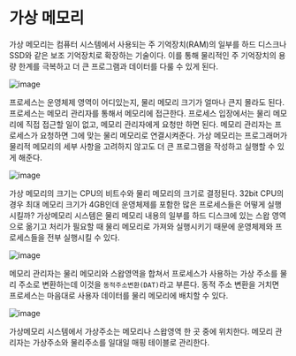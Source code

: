 # 가상 메모리
가상 메모리는 컴퓨터 시스템에서 사용되는 주 기억장치(RAM)의 일부를 하드 디스크나 SSD와 같은 보조 기억장치로 확장하는 기술이다. 이를 통해 물리적인 주 기억장치의 용량 한계를 극복하고 더 큰 프로그램과 데이터를 다룰 수 있게 된다.

![image](https://github.com/skcy1515/Programming-Study/assets/140364849/13cdecf4-00fe-4cdc-a781-00c6d563b40b)

프로세스는 운영체제 영역이 어디있는지, 물리 메모리 크기가 얼마나 큰지 몰라도 된다. 프로세스는 메모리 관리자를 통해서 메모리에 접근한다. 프로세스 입장에서는 물리 메모리에 직접 접근할 일이 없고, 메모리 관리자에게 요청만 하면 된다. 메모리 관리자는 프로세스가 요청하면 그에 맞는 물리 메모리로 연결시켜준다. 가상 메모리는 프로그래머가 물리적 메모리의 세부 사항을 고려하지 않고도 더 큰 프로그램을 작성하고 실행할 수 있게 해준다.

![image](https://github.com/skcy1515/Programming-Study/assets/140364849/e9f98b8d-55d4-47b3-be08-2b81084d74f1)

가상 메모리의 크기는 CPU의 비트수와 물리 메모리의 크기로 결정된다. 32bit CPU의 경우 최대 메모리 크기가 4GB인데 운영체제를 포함한 많은 프로세스들은 어떻게 실행시킬까? 가상메모리 시스템은 물리 메모리 내용의 일부를 하드 디스크에 있는 스왑 영역으로 옮기고 처리가 필요할 때 물리 메모리로 가져와 실행시키기 때문에 운영체제와 프로세스들을 전부 실행시킬 수 있다.

![image](https://github.com/skcy1515/Programming-Study/assets/140364849/b0c239b0-1343-49ce-9f2a-3800806ccf6c)

메모리 관리자는 물리 메모리와 스왑영역을 합쳐서 프로세스가 사용하는 가상 주소를 물리 주소로 변환하는데 이것을 `동적주소변환(DAT)`라고 부른다. 동적 주소 변환을 거치면 프로세스는 마음대로 사용자 데이터를 물리 메모리에 배치할 수 있다.

![image](https://github.com/skcy1515/Programming-Study/assets/140364849/101437e3-941a-46ef-935f-3cac78f6c599)

가상메모리 시스템에서 가상주소는 메모리나 스왑영역 한 곳 중에 위치한다. 메모리 관리자는 가상주소와 물리주소를 일대일 매핑 테이블로 관리한다.
